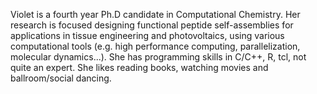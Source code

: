 Violet is a fourth year Ph.D candidate in Computational Chemistry. Her research is focused designing functional peptide self-assemblies for applications in tissue engineering and photovoltaics, using various computational tools (e.g. high performance computing, parallelization, molecular dynamics...). She has programming skills in C/C++, R, tcl, not quite an expert. She likes reading books, watching movies and ballroom/social dancing. 
